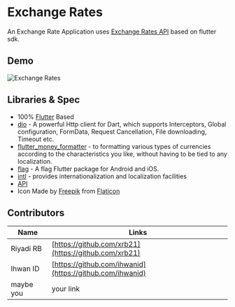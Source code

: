 # Exchange Rates

An Exchange Rate Application uses [Exchange Rates API](https://exchangeratesapi.io/) based on flutter sdk.

## Demo
![Exchange Rates](assets/demo.gif)

## Libraries & Spec
- 100% [Flutter](https://flutter.dev) Based
- [dio](https://pub.dev/packages/dio) - A powerful Http client for Dart, which supports Interceptors, Global configuration, FormData, Request Cancellation, File downloading, Timeout etc.
- [flutter_money_formatter](https://pub.dev/packages/flutter_money_formatter) -  to formatting various types of currencies according to the characteristics you like, without having to be tied to any localization.
- [flag](https://pub.dev/packages/flag) - A flag Flutter package for Android and iOS.
- [intl](https://pub.dev/packages/intl) - provides internationalization and localization facilities
- [API](https://exchangeratesapi.io/)
- Icon Made by [Freepik](https://www.flaticon.com/authors/freepik) from [Flaticon](https://www.flaticon.com/)

## Contributors
| Name | Links |
| ---- | ----- |
| Riyadi RB | [https://github.com/xrb21](https://github.com/xrb21) |
| Ihwan ID | [https://github.com/ihwanid](https://github.com/ihwanid) |
| maybe you | your link |

